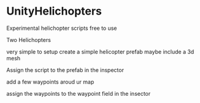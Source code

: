 # UnityHelichopters
 Experimental helichopter scripts free to use
 
 
 Two Helichopters
 
 very simple to setup
 create a simple helicopter prefab maybe include a 3d mesh
 
 
 Assign the script to the prefab in the inspector
 
 add a few waypoints aroud ur map 
 
 assign the waypoints to the waypoint field in the insector
